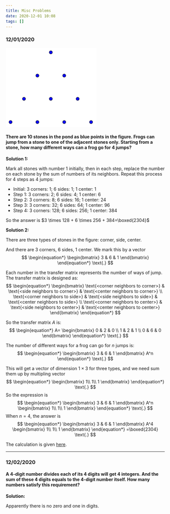 ```yaml
---
title: Misc Problems
date: 2020-12-01 10:08
tags: []
---
```


### 12/01/2020

![image-20201201104718123](/assets/images/2020-12/image-20201201104718123.png)

#### There are 10 stones in the pond as blue points in the figure. Frogs can jump from a stone to one of the adjacent stones only. Starting from a stone, how many different ways can a frog go for 4 jumps?

**Solution 1:**

Mark all stones with number 1 initially, then in each step, replace the number on each stone by the sum of numbers of its neighbors. Repeat this process for 4 steps as 4 jumps:

- Initial: 3 corners: 1; 6 sides: 1; 1 center: 1
- Step 1: 3 corners: 2; 6 sides: 4; 1 center: 6
- Step 2: 3 corners: 8; 6 sides: 16; 1 center: 24
- Step 3: 3 corners: 32; 6 sides: 64; 1 center: 96
- Step 4: 3 corners: 128; 6 sides: 256; 1 center: 384

So the answer is $3 \times 128 + 6 \times 256 + 384=\boxed{2304}$

**Solution 2:**

There are three types of stones in the figure: corner, side, center.

And there are 3 corners, 6 sides, 1 center. We mark this by a vector
$$
\begin{equation*}
\begin{bmatrix}
3 & 6 & 1
\end{bmatrix}
\end{equation*}
\text{.}
$$


Each number in the transfer matrix represents the number of ways of jump. The transfer matrix is designed as:
$$
\begin{equation*}
\begin{bmatrix}
\text{<corner neighbors to corner>} & \text{<side neighbors to corner>} & \text{<center neighbors to corner>} \\
\text{<corner neighbors to side>} & \text{<side neighbors to side>} & \text{<center neighbors to side>} \\
\text{<corner neighbors to center>} & \text{<side neighbors to center>} & \text{<center neighbors to center>}
\end{bmatrix}
\end{equation*}
$$

So the transfer matrix $A$ is:
$$
\begin{equation*}
A=
\begin{bmatrix}
0 & 2 & 0 \\
1 & 2 & 1 \\
0 & 6 & 0
\end{bmatrix}
\end{equation*}
\text{.}
$$

The number of different ways for a frog can go for $n$ jumps is:
$$
\begin{equation*}
\begin{bmatrix}
3 & 6 & 1
\end{bmatrix}
A^n
\end{equation*}
\text{.}
$$


This will get a vector of dimension $1 \times 3$ for three types, and we need sum them up by multipling vector
$$
\begin{equation*}
\begin{bmatrix}
1\\
1\\
1
\end{bmatrix}
\end{equation*}
\text{.}
$$
So the expression is
$$
\begin{equation*}
\begin{bmatrix}
3 & 6 & 1
\end{bmatrix}
A^n
\begin{bmatrix}
1\\
1\\
1
\end{bmatrix}
\end{equation*}
\text{.}
$$
When $n=4$, the answer is
$$
\begin{equation*}
\begin{bmatrix}
3 & 6 & 1
\end{bmatrix}
A^4
\begin{bmatrix}
1\\
1\\
1
\end{bmatrix}
\end{equation*}
=\boxed{2304}
\text{.}
$$

The calculation is given [here](https://www.wolframalpha.com/input/?i=%7B3%2C+6%2C+1%7D+.+MatrixPower%5B%7B%7B0%2C+2%2C+0%7D%2C+%7B1%2C+2%2C+1%7D%2C+%7B0%2C+6%2C+0%7D%7D%2C+4%5D+.+%7B%7B1%7D%2C+%7B1%7D%2C+%7B1%7D%7D).

---

### 12/02/2020

#### A 4-digit number divides each of its 4 digits will get 4 integers. And the sum of these 4 digits equals to the 4-digit number itself. How many numbers satisfy this requirement?

**Solution:**

Apparently there is no zero and one in digits.
